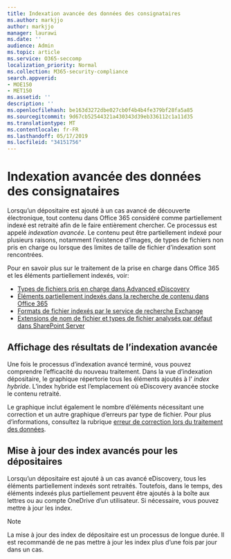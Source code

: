 ```yaml
---
title: Indexation avancée des données des consignataires
ms.author: markjjo
author: markjjo
manager: laurawi
ms.date: ''
audience: Admin
ms.topic: article
ms.service: O365-seccomp
localization_priority: Normal
ms.collection: M365-security-compliance
search.appverid:
- MOE150
- MET150
ms.assetid: ''
description: ''
ms.openlocfilehash: be163d3272dbe027cb0f4b4b4fe379bf28fa5a85
ms.sourcegitcommit: 9d67cb52544321a430343d39eb336112c1a11d35
ms.translationtype: MT
ms.contentlocale: fr-FR
ms.lasthandoff: 05/17/2019
ms.locfileid: "34151756"
---
```

# <a name="advanced-indexing-of-custodian-data"></a>Indexation avancée des données des consignataires

Lorsqu’un dépositaire est ajouté à un cas avancé de découverte électronique, tout contenu dans Office 365 considéré comme partiellement indexé est retraité afin de le faire entièrement chercher.  Ce processus est appelé *indexation avancée*. Le contenu peut être partiellement indexé pour plusieurs raisons, notamment l’existence d’images, de types de fichiers non pris en charge ou lorsque des limites de taille de fichier d’indexation sont rencontrées.

Pour en savoir plus sur le traitement de la prise en charge dans Office 365 et les éléments partiellement indexés, voir:

- [Types de fichiers pris en charge dans Advanced eDiscovery](supported-filetypes-ediscovery20.md)
- [Éléments partiellement indexés dans la recherche de contenu dans Office 365](https://docs.microsoft.com/en-us/office365/securitycompliance/partially-indexed-items-in-content-search)
- [Formats de fichier indexés par le service de recherche Exchange](https://docs.microsoft.com/en-us/exchange/file-formats-indexed-by-exchange-search-exchange-2013-help)
- [Extensions de nom de fichier et types de fichier analysés par défaut dans SharePoint Server](https://docs.microsoft.com/en-us/SharePoint/technical-reference/default-crawled-file-name-extensions-and-parsed-file-types)

## <a name="viewing-advanced-indexing-results"></a>Affichage des résultats de l’indexation avancée

Une fois le processus d’indexation avancé terminé, vous pouvez comprendre l’efficacité du nouveau traitement.  Dans la vue d’indexation dépositaire, le graphique répertorie tous les éléments ajoutés à l' *index hybride*.  L’index hybride est l’emplacement où eDiscovery avancée stocke le contenu retraité.

Le graphique inclut également le nombre d’éléments nécessitant une correction et un autre graphique d’erreurs par type de fichier. Pour plus d’informations, consultez la rubrique [erreur de correction lors du traitement des données](error-remediation.md).

## <a name="updating-advanced-indexes-for-custodians"></a>Mise à jour des index avancés pour les dépositaires

Lorsqu’un dépositaire est ajouté à un cas avancé eDiscovery, tous les éléments partiellement indexés sont retraités. Toutefois, dans le temps, des éléments indexés plus partiellement peuvent être ajoutés à la boîte aux lettres ou au compte OneDrive d’un utilisateur.  Si nécessaire, vous pouvez mettre à jour les index.

> [!NOTE]
> La mise à jour des index de dépositaire est un processus de longue durée. Il est recommandé de ne pas mettre à jour les index plus d’une fois par jour dans un cas.
